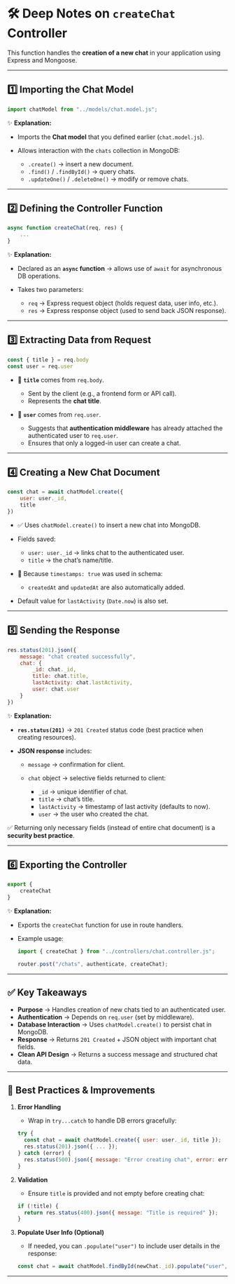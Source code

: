 
# 🛠 **Deep Notes on `createChat` Controller**

This function handles the **creation of a new chat** in your application using Express and Mongoose.

---

## 1️⃣ Importing the Chat Model

```js
import chatModel from "../models/chat.model.js";
```

✨ **Explanation:**

* Imports the **Chat model** that you defined earlier (`chat.model.js`).
* Allows interaction with the `chats` collection in MongoDB:

  * `.create()` → insert a new document.
  * `.find()` / `.findById()` → query chats.
  * `.updateOne()` / `.deleteOne()` → modify or remove chats.

---

## 2️⃣ Defining the Controller Function

```js
async function createChat(req, res) {
    ...
}
```

✨ **Explanation:**

* Declared as an **`async` function** → allows use of `await` for asynchronous DB operations.
* Takes two parameters:

  * `req` → Express request object (holds request data, user info, etc.).
  * `res` → Express response object (used to send back JSON response).

---

## 3️⃣ Extracting Data from Request

```js
const { title } = req.body
const user = req.user
```

* 📌 **`title`** comes from `req.body`.

  * Sent by the client (e.g., a frontend form or API call).
  * Represents the **chat title**.
* 📌 **`user`** comes from `req.user`.

  * Suggests that **authentication middleware** has already attached the authenticated user to `req.user`.
  * Ensures that only a logged-in user can create a chat.

---

## 4️⃣ Creating a New Chat Document

```js
const chat = await chatModel.create({
    user: user._id,
    title
})
```

* ✅ Uses `chatModel.create()` to insert a new chat into MongoDB.
* Fields saved:

  * `user: user._id` → links chat to the authenticated user.
  * `title` → the chat’s name/title.
* 🚀 Because `timestamps: true` was used in schema:

  * `createdAt` and `updatedAt` are also automatically added.
* Default value for `lastActivity` (`Date.now`) is also set.

---

## 5️⃣ Sending the Response

```js
res.status(201).json({
    message: "chat created successfully",
    chat: {
        _id: chat._id,
        title: chat.title,
        lastActivity: chat.lastActivity,
        user: chat.user
    }
})
```

✨ **Explanation:**

* **`res.status(201)`** → `201 Created` status code (best practice when creating resources).
* **JSON response** includes:

  * `message` → confirmation for client.
  * `chat` object → selective fields returned to client:

    * `_id` → unique identifier of chat.
    * `title` → chat’s title.
    * `lastActivity` → timestamp of last activity (defaults to now).
    * `user` → the user who created the chat.

✅ Returning only necessary fields (instead of entire chat document) is a **security best practice**.

---

## 6️⃣ Exporting the Controller

```js
export {
    createChat
}
```

✨ **Explanation:**

* Exports the `createChat` function for use in route handlers.
* Example usage:

  ```js
  import { createChat } from "../controllers/chat.controller.js";

  router.post("/chats", authenticate, createChat);
  ```

---

## ✅ Key Takeaways

* **Purpose** → Handles creation of new chats tied to an authenticated user.
* **Authentication** → Depends on `req.user` (set by middleware).
* **Database Interaction** → Uses `chatModel.create()` to persist chat in MongoDB.
* **Response** → Returns `201 Created` + JSON object with important chat fields.
* **Clean API Design** → Returns a success message and structured chat data.

---

## 🚀 Best Practices & Improvements

1. **Error Handling**

   * Wrap in `try...catch` to handle DB errors gracefully:

   ```js
   try {
     const chat = await chatModel.create({ user: user._id, title });
     res.status(201).json({ ... });
   } catch (error) {
     res.status(500).json({ message: "Error creating chat", error: error.message });
   }
   ```

2. **Validation**

   * Ensure `title` is provided and not empty before creating chat:

   ```js
   if (!title) {
     return res.status(400).json({ message: "Title is required" });
   }
   ```

3. **Populate User Info (Optional)**

   * If needed, you can `.populate("user")` to include user details in the response:

   ```js
   const chat = await chatModel.findById(newChat._id).populate("user", "email fullName");
   ```

---